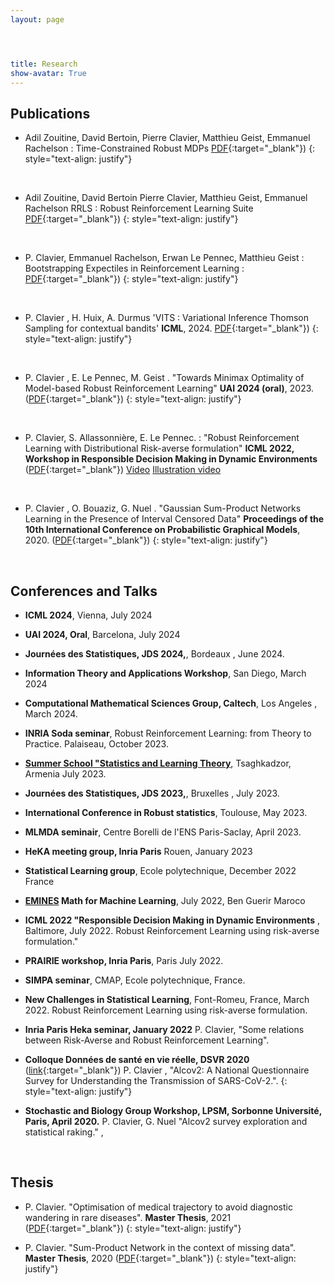 ```yaml
---
layout: page




title: Research
show-avatar: True
---
```


## Publications


* Adil Zouitine, David Bertoin, Pierre Clavier, Matthieu Geist, Emmanuel Rachelson : Time-Constrained Robust MDPs [PDF](https://arxiv.org/html/2406.08395v1){:target="_blank"})
{: style="text-align: justify"}
<p>&nbsp;</p>    

* Adil Zouitine, David Bertoin Pierre Clavier, Matthieu Geist, Emmanuel Rachelson RRLS : Robust Reinforcement Learning Suite  [PDF](https://arxiv.org/abs/2406.08406){:target="_blank"})
{: style="text-align: justify"}
<p>&nbsp;</p>    

* P. Clavier, Emmanuel Rachelson, Erwan Le Pennec, Matthieu Geist : Bootstrapping Expectiles in Reinforcement Learning :  [PDF](https://arxiv.org/abs/2406.04081){:target="_blank"})
{: style="text-align: justify"}
<p>&nbsp;</p>   

* P. Clavier , H. Huix, A. Durmus 'VITS : Variational Inference Thomson Sampling for contextual bandits' **ICML**, 2024. [PDF](https://arxiv.org/abs/2307.10167){:target="_blank"})
{: style="text-align: justify"}
<p>&nbsp;</p> 

* P. Clavier , E. Le Pennec, M. Geist . "Towards Minimax Optimality of Model-based Robust Reinforcement Learning" **UAI 2024 (oral)**, 2023. ([PDF]([http://proceedings.mlr.press/v138/pierre20a.html](https://arxiv.org/abs/2302.05372)){:target="_blank"})
{: style="text-align: justify"}
<p>&nbsp;</p>


* P. Clavier, S. Allassonnière, E. Le Pennec. : "Robust Reinforcement Learning with Distributional Risk-averse formulation"  **ICML 2022, Workshop in Responsible Decision Making in Dynamic Environments**
 ([PDF](https://arxiv.org/abs/2206.06841){:target="_blank"})
[Video](https://user-images.githubusercontent.com/43342527/177513690-38202278-76db-42a5-9d68-2a159cfa80c7.mp4) [Illustration video](https://user-images.githubusercontent.com/43342527/177516762-03c0e52b-b77b-4684-8ea4-90786948ddee.mp4)
 <p>&nbsp;</p>
  
* P. Clavier , O. Bouaziz, G. Nuel . "Gaussian Sum-Product Networks Learning in the Presence of Interval Censored Data" **Proceedings of the 10th International Conference on Probabilistic Graphical Models**, 2020. ([PDF](http://proceedings.mlr.press/v138/pierre20a.html){:target="_blank"})
{: style="text-align: justify"}
<p>&nbsp;</p>



## Conferences and Talks

* **ICML 2024**, Vienna, July 2024

* **UAI 2024, Oral**, Barcelona, July 2024
  
* **Journées des Statistiques, JDS 2024,**, Bordeaux , June 2024.

* **Information Theory and Applications Workshop**, San Diego, March 2024

* **Computational Mathematical Sciences Group, Caltech**, Los Angeles , March 2024.

* **INRIA Soda seminar**, Robust Reinforcement Learning: from Theory to Practice. Palaiseau, October 2023.

* **[Summer School "Statistics and Learning Theory](http://mathschool.ysu.am/slt2023/)**, Tsaghkadzor, Armenia  July 2023.

* **Journées des Statistiques, JDS 2023,**, Bruxelles , July 2023.

* **International Conference in Robust statistics**, Toulouse, May 2023.

* **MLMDA seminair**, Centre Borelli de l'ENS Paris-Saclay, April 2023.

* **HeKA meeting group, Inria Paris** Rouen, January 2023

*  **Statistical Learning group**, Ecole polytechnique, December 2022 France

* **[EMINES](https://www.emines-ingenieur.org/en/education/summer-school) Math for Machine Learning**, July 2022, Ben Guerir Maroco

* **ICML 2022 "Responsible Decision Making in Dynamic Environments** , Baltimore, July 2022. Robust
Reinforcement Learning using risk-averse formulation."

* **PRAIRIE workshop, Inria Paris**, Paris July 2022. 

* **SIMPA seminar**, CMAP, Ecole polytechnique, France.

* **New Challenges in Statistical Learning**, Font-Romeu, France, March 2022. Robust Reinforcement Learning using
risk-averse formulation.

*  **Inria  Paris Heka seminar, January 2022**  P. Clavier, "Some relations between Risk-Averse and Robust Reinforcement Learning".

*  **Colloque Données de santé en vie réelle, DSVR 2020** ([link](https://www.afcros.com/evenements/colloque-donnees-de-sante-en-vie-reelle/){:target="_blank"}) P. Clavier , "Alcov2: A National Questionnaire Survey for Understanding the Transmission of SARS-CoV-2.".
{: style="text-align: justify"}

* **Stochastic and Biology Group Workshop, LPSM, Sorbonne Université, Paris, April 2020.** P. Clavier, G. Nuel  "Alcov2 survey exploration and statistical raking." , 


<p>&nbsp;</p>

## Thesis


* P. Clavier. "Optimisation of medical trajectory to avoid diagnostic wandering in rare diseases". **Master Thesis**, 2021 ([PDF](/assets/img/CLAVIER_rapport.pdf){:target="_blank"})
{: style="text-align: justify"}

* P. Clavier. "Sum-Product Network in the context of missing data". **Master Thesis**, 2020 ([PDF](https://www.diva-portal.org/smash/record.jsf?pid=diva2%3A1414624&dswid=9379){:target="_blank"})
{: style="text-align: justify"}



